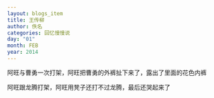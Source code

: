 ```yaml
---
layout: blogs_item
title: 王传柳
author: 佚名
categories: 回忆慢慢说
day: "01"
month: FEB
year: 2014
---
```






阿旺与曹勇一次打架，阿旺把曹勇的外裤扯下来了，露出了里面的花色内裤
 
  
 
阿旺跟龙腾打架，阿旺用凳子还打不过龙腾，最后还哭起来了




